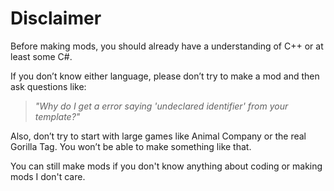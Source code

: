 # Disclaimer

Before making mods, you should already have a understanding of C++ or at least some C#.  

If you don’t know either language, please don’t try to make a mod and then ask questions like:  
> *"Why do I get a error saying 'undeclared identifier' from your template?"*  

Also, don’t try to start with large games like Animal Company or the real Gorilla Tag. 
You won’t be able to make something like that.  

You can still make mods if you don't know anything about coding or making mods I don't care.
